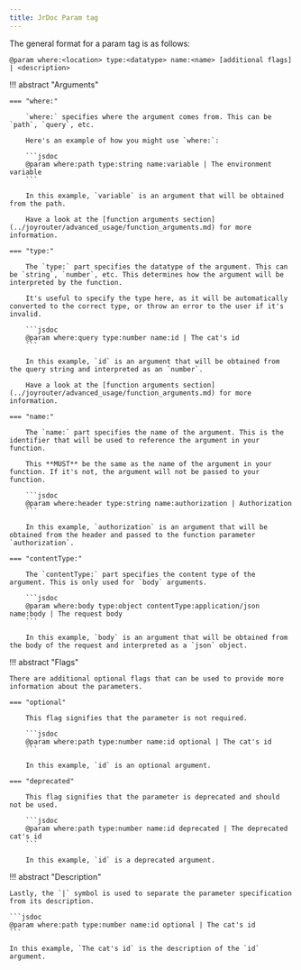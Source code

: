 ```yaml
---
title: JrDoc Param tag
---
```


The general format for a param tag is as follows:

```jsdoc
@param where:<location> type:<datatype> name:<name> [additional flags] | <description>
```

!!! abstract "Arguments"

    === "where:"

        `where:` specifies where the argument comes from. This can be `path`, `query`, etc.

        Here's an example of how you might use `where:`:

        ```jsdoc
        @param where:path type:string name:variable | The environment variable
        ```

        In this example, `variable` is an argument that will be obtained from the path.

        Have a look at the [function arguments section](../joyrouter/advanced_usage/function_arguments.md) for more information.

    === "type:"

        The `type:` part specifies the datatype of the argument. This can be `string`, `number`, etc. This determines how the argument will be interpreted by the function.

        It's useful to specify the type here, as it will be automatically converted to the correct type, or throw an error to the user if it's invalid.

        ```jsdoc
        @param where:query type:number name:id | The cat's id
        ```

        In this example, `id` is an argument that will be obtained from the query string and interpreted as an `number`.

        Have a look at the [function arguments section](../joyrouter/advanced_usage/function_arguments.md) for more information.

    === "name:"

        The `name:` part specifies the name of the argument. This is the identifier that will be used to reference the argument in your function.

        This **MUST** be the same as the name of the argument in your function. If it's not, the argument will not be passed to your function.

        ```jsdoc
        @param where:header type:string name:authorization | Authorization
        ```

        In this example, `authorization` is an argument that will be obtained from the header and passed to the function parameter `authorization`.

    === "contentType:"

        The `contentType:` part specifies the content type of the argument. This is only used for `body` arguments.

        ```jsdoc
        @param where:body type:object contentType:application/json name:body | The request body
        ```

        In this example, `body` is an argument that will be obtained from the body of the request and interpreted as a `json` object.

!!! abstract "Flags"

    There are additional optional flags that can be used to provide more information about the parameters.

    === "optional"

        This flag signifies that the parameter is not required.

        ```jsdoc
        @param where:path type:number name:id optional | The cat's id
        ```

        In this example, `id` is an optional argument.

    === "deprecated"

        This flag signifies that the parameter is deprecated and should not be used.

        ```jsdoc
        @param where:path type:number name:id deprecated | The deprecated cat's id
        ```

        In this example, `id` is a deprecated argument.

!!! abstract "Description"

    Lastly, the `|` symbol is used to separate the parameter specification from its description.

    ```jsdoc
    @param where:path type:number name:id optional | The cat's id
    ```

    In this example, `The cat's id` is the description of the `id` argument.

